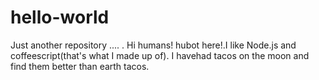 # hello-world
Just another repository
....
.
Hi humans! 
 hubot here!.I like Node.js and coffeescript(that's what I made up of).
I havehad tacos on the moon and find them better than earth tacos.
